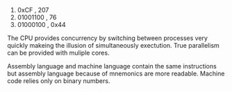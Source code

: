 1. 0xCF , 207
2. 01001100 , 76
3. 01000100 , 0x44

The CPU provides concurrency by switching between processes very quickly makeing the illusion of simultaneously exectution. True 
parallelism can be provided with muliple cores.


Assembly language and machine language contain the same instructions but assembly language because of mnemonics are more readable. Machine code relies only on binary numbers.
